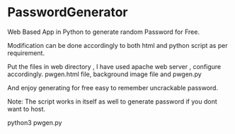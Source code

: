 # PasswordGenerator
Web Based App in Python to generate random Password for Free.

Modification can be done accordingly to both html and python script as per requirement.

Put the files in web directory , I have used apache web server , configure accordingly.
pwgen.html file, background image file and pwgen.py 

And enjoy generating for free easy to remember uncrackable password.

Note: The script works in itself as well to generate password if you dont want to host.

python3 pwgen.py
